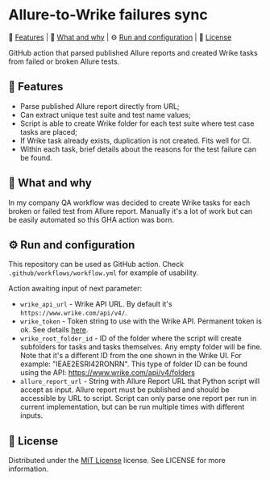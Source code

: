 Allure-to-Wrike failures sync
============

:star2: [Features](#star2-features) | :pushpin: [What and why](#pushpin-what-and-why) | :gear: [Run and configuration](#gear-run-and-configuration) | :scroll: [License](#scroll-license)

GitHub action that parsed published Allure reports and created Wrike tasks from failed or broken Allure tests.

<!-- Features -->
:star2: Features
---------------

- Parse published Allure report directly from URL;
- Can extract unique test suite and test name values;
- Script is able to create Wrike folder for each test suite where test case tasks are placed;
- If Wrike task already exists, duplication is not created. Fits well for CI.
- Within each task, brief details about the reasons for the test failure can be found.

<!-- What and why -->
:pushpin: What and why
---------------

In my company QA workflow was decided to create Wrike tasks for each broken or failed test from Allure report. Manually it's a lot of work but can be easily automated so this GHA action was born.

<!-- Run and configuration -->
:gear: Run and configuration
---------------

This repository can be used as GitHub action. Check ```.github/workflows/workflow.yml``` for example of usability.

Action awaiting input of next parameter:
- ```wrike_api_url``` - Wrike API URL. By default it's ```https://www.wrike.com/api/v4/```.
- ```wrike_token``` - Token string to use with the Wrike API. Permanent token is ok. See details [here](https://help.wrike.com/hc/en-us/articles/210409445-Wrike-API).
- ```wrike_root_folder_id``` - ID of the folder where the script will create subfolders for tasks and tasks themselves. Any empty folder will be fine. Note that it's a different ID from the one shown in the Wrike UI. For example: "IEAE2ESRI42RONRN". This type of folder ID can be found using the API: <https://www.wrike.com/api/v4/folders>
- ```allure_report_url``` - String with Allure Report URL that Python script will accept as input. Allure report must be published and should be accessible by URL to script. Script can only parse one report per run in current implementation, but can be run multiple times with different inputs.

<!-- License -->
:scroll: License
---------------

Distributed under the [MIT License](https://spdx.org/licenses/MIT.html) license. See LICENSE for more information.
